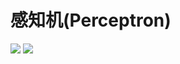 # 感知机(Perceptron)

<img src="http://latex.codecogs.com/svg.latex?\dpi{120}&space;\bg_white&space;\large&space;f(x)=sign(w\cdot&space;x&plus;b)" />

<img src="http://latex.codecogs.com/svg.latex?\dpi{120}&space;\large&space;L(w,b)=-\sum_{x_{i}\in&space;M}y_{i}(w\cdot&space;x_{i}&plus;b))" />

